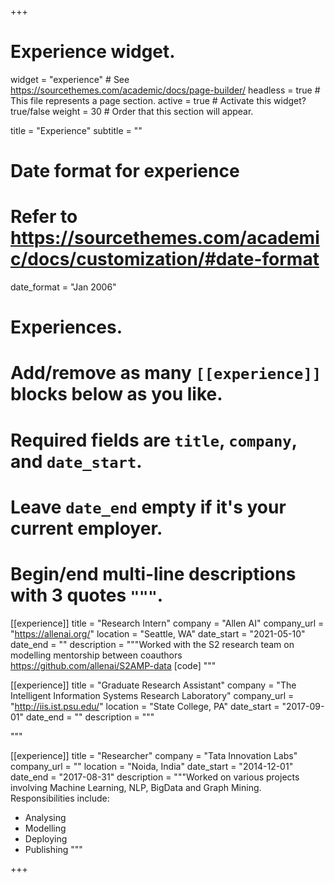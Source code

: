 +++
# Experience widget.
widget = "experience"  # See https://sourcethemes.com/academic/docs/page-builder/
headless = true  # This file represents a page section.
active = true  # Activate this widget? true/false
weight = 30  # Order that this section will appear.

title = "Experience"
subtitle = ""

# Date format for experience
#   Refer to https://sourcethemes.com/academic/docs/customization/#date-format
date_format = "Jan 2006"

# Experiences.
#   Add/remove as many `[[experience]]` blocks below as you like.
#   Required fields are `title`, `company`, and `date_start`.
#   Leave `date_end` empty if it's your current employer.
#   Begin/end multi-line descriptions with 3 quotes `"""`.
[[experience]]
  title = "Research Intern"
  company = "Allen AI"
  company_url = "https://allenai.org/"
  location = "Seattle, WA"
  date_start = "2021-05-10"
  date_end = ""
  description = """Worked with the S2 research team on modelling mentorship between coauthors
https://github.com/allenai/S2AMP-data [code] 
"""

[[experience]]
  title = "Graduate Research Assistant"
  company = "The Intelligent Information Systems Research Laboratory"
  company_url = "http://iis.ist.psu.edu/"
  location = "State College, PA"
  date_start = "2017-09-01"
  date_end = ""
  description = """
  
  """

[[experience]]
  title = "Researcher"
  company = "Tata Innovation Labs"
  company_url = ""
  location = "Noida, India"
  date_start = "2014-12-01"
  date_end = "2017-08-31"
  description = """Worked on various projects involving Machine Learning, NLP, BigData and Graph Mining.
  Responsibilities include:
  
  * Analysing
  * Modelling
  * Deploying
  * Publishing
  """

+++
